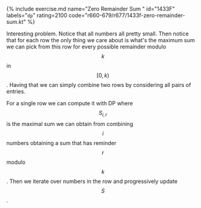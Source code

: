 {% include exercise.md name="Zero Remainder Sum " id="1433F" labels="`dp`" rating=2100 code="r660-679/r677/1433f-zero-remainder-sum.kt" %}

Interesting problem.  Notice that all numbers all pretty small.  Then notice that for each row the only thing we care about is what's the maximum sum we can pick from this row for every possible remainder modulo $$k$$ in $$[0, k)$$.  Having that we can simply combine two rows by considering all pairs of entries.

For a single row we can compute it with DP where $$S_{i, r}$$ is the maximal sum we can obtain from combining $$i$$ numbers obtaining a sum that has reminder $$r$$ modulo $$k$$.  Then we iterate over numbers in the row and progressively update $$S$$.
